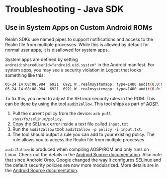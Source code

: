 # Troubleshooting - Java SDK
## Use in System Apps on Custom Android ROMs
Realm SDKs use named pipes to support notifications and access to
the Realm file from multiple processes. While this is allowed by
default for normal user apps, it is disallowed for system apps.

System apps are defined by setting `android:sharedUserId="android.uid.system"`
in the Android manifest. For system apps, you may see a security violation in
Logcat that looks something like this:

```bash
05-24 14:08:08.984  6921  6921 W .realmsystemapp: type=1400 audit(0.0:99): avc: denied { write } for name="realm.testapp.com.realmsystemapp-Bfqpnjj4mUvxWtfMcOXBCA==" dev="vdc" ino=14660 scontext=u:r:system_app:s0 tcontext=u:object_r:apk_data_file:s0 tclass=dir permissive=0
05-24 14:08:08.984  6921  6921 W .realmsystemapp: type=1400 audit(0.0:100): avc: denied { write } for name="realm.testapp.com.realmsystemapp-Bfqpnjj4mUvxWtfMcOXBCA==" dev="vdc" ino=14660 scontext=u:r:system_app:s0 tcontext=u:object_r:apk_data_file:s0 tclass=dir permissive=0
```

To fix this, you need to adjust the SELinux security rules in the ROM. This can
be done by using the tool `audit2allow`. This tool ships as part of
[AOSP](https://source.android.com/).

1. Pull the current policy from the device: `adb pull /sys/fs/selinux/policy`.
2. Copy the SELinux error inside a text file called `input.txt`.
3. Run the `audit2allow` tool: `audit2allow -p policy -i input.txt`.
4. The tool should output a rule you can add to your existing policy.
The rule allows you to access the Realm file from multiple processes.

`audit2allow` is produced when compiling AOSP/ROM and only runs on
Linux. Check out the details in the [Android Source documentation](https://source.android.com/security/selinux/validate#using_audit2allow).
Also note that since Android Oreo, Google changed the way it configures
SELinux and the default security policies are now more modularized. More details
are in the [Android Source documentation](https://source.android.com/security/selinux/images/SELinux_Treble.pdf).
